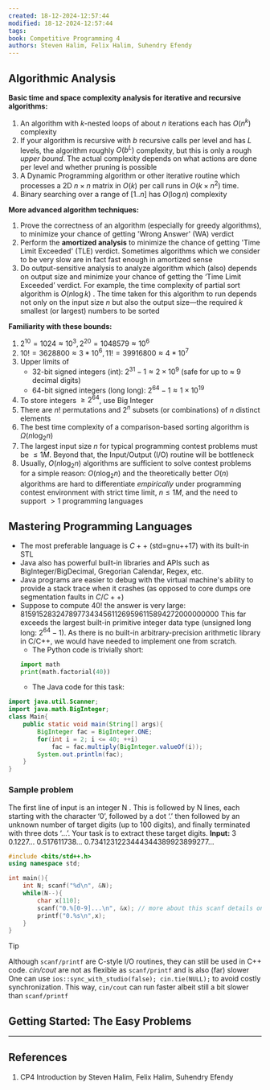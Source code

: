 ```yaml
---
created: 18-12-2024-12:57:44
modified: 18-12-2024-12:57:44
tags: 
book: Competitive Programming 4
authors: Steven Halim, Felix Halim, Suhendry Efendy
---
```

## Algorithmic Analysis

**Basic time and space complexity analysis for iterative and recursive algorithms:** 
1. An algorithm with $k$-nested loops of about $n$ iterations each has $O(n^k)$ complexity
2. If your algorithm is recursive with $b$ recursive calls per level and has $L$ levels, the algorithm roughly $O(b^L)$ complexity, but this is only a rough *upper bound*. The actual complexity depends on what actions are done per level and whether pruning is possible
3. A Dynamic Programming algorithm or other iterative routine which processes a 2D $n \times n$ matrix in $O(k)$ per call runs in $O(k \times n^2)$ time.
4. Binary searching over a range of $[1..n]$ has $O(\log{n})$ complexity

**More advanced algorithm techniques:**
1. Prove the correctness of an algorithm (especially for greedy algorithms), to minimize your chance of getting 'Wrong Answer' (WA) verdict
2. Perform the **amortized analysis** to minimize the chance of getting 'Time Limit Exceeded' (TLE) verdict. Sometimes algorithms which we consider to be very slow are in fact fast enough in amortized sense
3. Do output-sensitive analysis to analyze algorithm which (also) depends on output size and minimize your chance of getting the ‘Time Limit Exceeded’ verdict. For example, the time complexity of partial sort algorithm is $O(n \log{k})$ . The time taken for this algorithm to run depends not only on the input size $n$ but also the output size—the required $k$ smallest (or largest) numbers to be sorted 

**Familiarity with these bounds:**
1. $2^{10} = 1024 \approx 10^3, 2^{20} = 1048579 \approx 10^6$
2. $10! = 3628800 \approx 3*10^6, 11! = 39916800 \approx 4*10^7$
3. Upper limits of
	- 32-bit signed integers (int): $2^{31}-1 \approx 2 \times 10^9$ (safe for up to $\approx$ 9 decimal digits) 
	- 64-bit signed integers (long long): $2^{64}-1 \approx1 \times 10^{19}$
4. To store integers $\ge 2^{64}$, use Big Integer
5. There are $n!$ permutations and $2^n$ subsets (or combinations) of $n$ distinct elements
6. The best time complexity of a comparison-based sorting algorithm is $\Omega (n \log_2 {n})$
7. The largest input size $n$ for typical programming contest problems must be $\le 1 M$. Beyond that, the Input/Output (I/O) routine will be bottleneck
8. Usually, $O(n \log_2{n})$ algorithms are sufficient to solve contest problems for a simple reason: $O(n \log_2{n})$ and the theoretically better $O(n)$ algorithms are hard to differentiate *empirically* under programming contest environment with strict time limit, $n \le 1M$, and the need to support $\gt 1$ programming languages

## Mastering Programming Languages

- The most preferable language is $C++$ (std=gnu++17) with its built-in STL
- Java also has powerful built-in libraries and APIs such as BigInteger/BigDecimal, Gregorian Calendar, Regex, etc.
- Java programs are easier to debug with the virtual machine's ability to provide a stack trace when it crashes (as opposed to core dumps ore segmentation faults in $C/C++$)
- Suppose to compute $40!$ the answer is very large: $815 915 283 247 897 734 345 611 269 596 115 894 272 000 000 000$ This far exceeds the largest built-in primitive integer data type (unsigned long long: $2^{64}-1$). As there is no built-in arbitrary-precision arithmetic library in C/C++, we would have needed to implement one from scratch.
	- The Python code is trivially short:
	```python
	import math
	print(math.factorial(40))
	```
	- The Java code for this task:
```java
import java.util.Scanner;
import java.math.BigInteger;
class Main{
	public static void main(String[] args){
		BigInteger fac = BigInteger.ONE;
		for(int i = 2; i <= 40; ++i)
			fac = fac.multiply(BigInteger.valueOf(i));
		System.out.println(fac);
	}
}
```


### Sample problem

The first line of input is an integer N . This is followed by N lines, each starting with the character ‘0’, followed by a dot ‘.’ then followed by an unknown number of target digits (up to 100 digits), and finally terminated with three dots ‘...’. Your task is to extract these target digits.
**Input:**
3
0.1227...
0.517611738...
0.7341231223444344389923899277...

```cpp
#include <bits/std++.h>
using namespace std;

int main(){
	int N; scanf("%d\n", &N);
	while(N--){
		char x[110];
		scanf("0.%[0-9]...\n", &x); // more about this scanf details on https://en.cppreference.com/w/
		printf("0.%s\n",x);
	}
}
```

> [!tip]
> Although `scanf/printf` are C-style I/O routines, they can still be used in C++ code. *cin/cout* are not as flexible as `scanf/printf` and is also (far) slower
> One can use `ios::sync_with_studio(false); cin.tie(NULL);` to avoid costly synchronization. This way, `cin/cout` can run faster albeit still a bit slower than `scanf/printf`

## Getting Started: The Easy Problems


---
## References

1. CP4 Introduction by Steven Halim, Felix Halim, Suhendry Efendy
